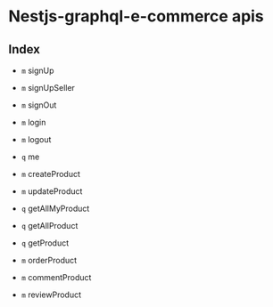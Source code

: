 # Nestjs-graphql-e-commerce apis

## Index

- `m` signUp

- `m` signUpSeller

- `m` signOut

- `m` login

- `m` logout

- `q` me

- `m` createProduct

- `m` updateProduct

- `q` getAllMyProduct

- `q` getAllProduct

- `q` getProduct

- `m` orderProduct

- `m` commentProduct

- `m` reviewProduct